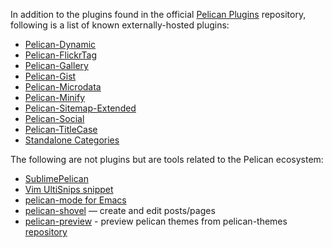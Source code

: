 In addition to the plugins found in the official [Pelican Plugins](https://github.com/getpelican/pelican-plugins) repository, following is a list of known externally-hosted plugins:

* [Pelican-Dynamic](https://github.com/wrobstory/pelican_dynamic)
* [Pelican-FlickrTag](https://github.com/streeter/pelican-flickrtag)
* [Pelican-Gallery](https://github.com/hunt3r/pelican-gallery)
* [Pelican-Gist](https://github.com/streeter/pelican-gist)
* [Pelican-Microdata](https://github.com/noirbizarre/pelican-microdata)
* [Pelican-Minify](https://github.com/rdegges/pelican-minify)
* [Pelican-Sitemap-Extended](https://github.com/dArignac/pelican-extended-sitemap)
* [Pelican-Social](https://github.com/noirbizarre/pelican-social)
* [Pelican-TitleCase](https://github.com/jrarseneau/pelican-titlecase)
* [Standalone Categories](https://bitbucket.org/simblestudios/pelican-standalone-categories-plugin)

The following are not plugins but are tools related to the Pelican ecosystem:

* [SublimePelican](https://github.com/jsliang/sublime-pelican)
* [Vim UltiSnips snippet](https://github.com/talha131/dotfiles/blob/master/vim/vim/my_UltiSnips/markdown.snippets)
* [pelican-mode for Emacs](https://github.com/joewreschnig/pelican-mode)
* [pelican-shovel](https://github.com/dandesousa/pelican-shovel) — create and edit posts/pages
* [pelican-preview](http://pelican-preview.herokuapp.com/) - preview pelican themes from pelican-themes [repository](https://github.com/getpelican/pelican-themes)